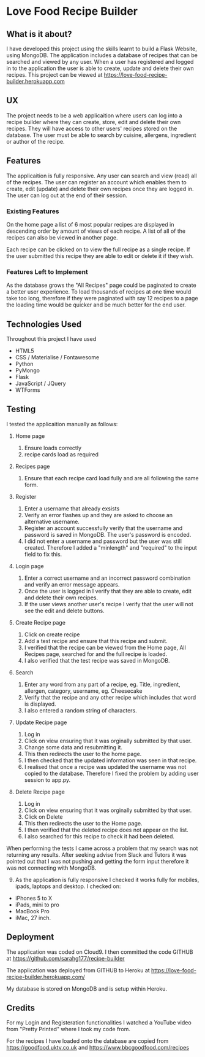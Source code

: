 # Love Food Recipe Builder

## What is it about?

I have developed this project using the skills learnt to build a Flask Website, using MongoDB. The application includes a database of recipes that can be searched and viewed by any user. When a user has registered and logged in to the application the user is able to create, update and delete their own recipes. This project can be viewed at https://love-food-recipe-builder.herokuapp.com

## UX

The project needs to be a web applicaition where users can log into a recipe builder where they can create, store, edit and delete their own recipes. They will have access to other users' recipes stored on the database. The user must be able to search by cuisine, allergens, ingredient or author of the recipe.

## Features

The applicaition is fully responsive. Any user can search and view (read) all of the recipes. The user can register an account which enables them to create, edit (update) and delete their own recipes once they are logged in. The user can log out at the end of their session. 

### Existing Features

On the home page a list of 6 most popular recipes are displayed in descending order by amount of views of each recipe. A list of all of the recipes can also be viewed in another page. 

Each recipe can be clicked on to view the full recipe as a single recipe. If the user submitted this recipe they are able to edit or delete it if they wish. 

### Features Left to Implement

As the database grows the "All Recipes" page could be paginated to create a better user experience. To load thousands of recipes at one time would take too long, therefore if they were paginated with say 12 recipes to a page the loading time would be quicker and be much better for the end user. 

## Technologies Used

Throughout this project I have used

* HTML5
* CSS / Materialise / Fontawesome
* Python
* PyMongo
* Flask
* JavaScript / JQuery
* WTForms

## Testing

I tested the applicaition manually as follows:

1. Home page 
    1. Ensure loads correctly 
    2. recipe cards load as required


2. Recipes page 
    1. Ensure that each recipe card load fully and are all following the same form.

3. Register
    1. Enter a username that already exsists 
    2. Verify an error flashes up and they are asked to choose an alternative username. 
    3. Register an account successfully verify that the username and password is saved in MongoDB. The user's password is encoded.
    4. I did not enter a username and password but the user was still created. Therefore I added a "minlength" and "required" to the input field to fix this. 

4. Login page
    1. Enter a correct username and an incorrect password combination and verify an error message appears. 
    2. Once the user is logged in I verify that they are able to create, edit and delete their own recipes. 
    3. If the user views another user's recipe I verify that the user will not see the edit and delete buttons. 

5. Create Recipe page 
    1. Click on create recipe
    2. Add a test recipe and ensure that this recipe and submit.
    3. I verified that the recipe can be viewed from the Home page, All Recipes page, searched for and the full recipe is loaded. 
    4. I also verified that the test recipe was saved in MongoDB.

6. Search 
    1. Enter any word from any part of a recipe, eg. Title, ingredient, allergen, category, username, eg. Cheesecake 
    2. Verify that the recipe and any other recipe which includes that word is displayed.
    3. I also entered a random string of characters. 

7. Update Recipe page
    1. Log in
    2. Click on view ensuring that it was orginally submitted by that user.
    3. Change some data and resubmitting it.
    4. This then redirects the user to the home page.
    5. I then checked that the updated information was seen in that recipe.
    6. I realised that once a recipe was updated the username was not copied to the database. Therefore I fixed the problem by adding user session to app.py.

8. Delete Recipe page 
    1. Log in
    2. Click on view ensuring that it was orginally submitted by that user.
    3. Click on Delete
    4. This then redirects the user to the Home page. 
    5. I then verified that the deleted recipe does not appear on the list.
    6. I also searched for this recipe to check it had been deleted.

When performing the tests I came across a problem that my search was not returning any results. After seeking advise from Slack and Tutors it was pointed out that I was not pushing and getting the form input therefore it was not connecting with MongoDB. 

9. As the application is fully responsive I checked it works fully for mobiles, ipads, laptops and desktop. I checked on:
* iPhones 5 to X
* iPads, mini to pro
* MacBook Pro
* iMac, 27 inch.

## Deployment

The application was coded on Cloud9. I then committed the code GITHUB at https://github.com/sarahg177/recipe-builder

The application was deployed from GITHUB to Heroku at https://love-food-recipe-builder.herokuapp.com/

My database is stored on MongoDB and is setup within Heroku.

## Credits

For my Login and Registeration functionalities I watched a YouTube video from "Pretty Printed" where I took my code from. 

For the recipes I have loaded onto the database are copied from https://goodfood.uktv.co.uk and https://www.bbcgoodfood.com/recipes